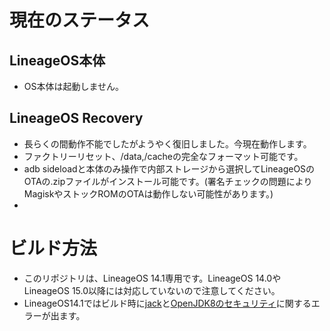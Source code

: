 # 現在のステータス
## LineageOS本体
- OS本体は起動しません。

## LineageOS Recovery
- 長らくの間動作不能でしたがようやく復旧しました。今現在動作します。
- ファクトリーリセット、/data,/cacheの完全なフォーマット可能です。
- adb sideloadと本体のみ操作で内部ストレージから選択してLineageOSのOTAの.zipファイルがインストール可能です。(署名チェックの問題によりMagiskやストックROMのOTAは動作しない可能性があります。)
- 


# ビルド方法
- このリポジトリは、LineageOS 14.1専用です。LineageOS 14.0やLineageOS 15.0以降には対応していないので注意してください。
- LineageOS14.1ではビルド時に[jack](https://xdaforums.com/t/discussion-how-to-fix-jack-server-failing-to-build-with-error-try-jack-diagnose.3575179/)と[OpenJDK8のセキュリティ](https://plaza.rakuten.co.jp/solarisintel/diary/202110120000/)に関するエラーが出ます。
